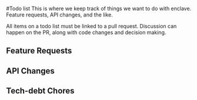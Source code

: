 #Todo list
This is where we keep track of things we want to do with enclave. Feature requests, API changes, and the like.

All items on a todo list must be linked to a pull request. Discussion can happen on the PR, along with code changes and decision making.

## Feature Requests

## API Changes

## Tech-debt Chores
